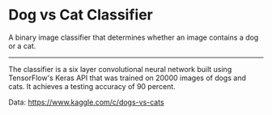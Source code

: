 # Dog vs Cat Classifier
A binary image classifier that determines whether an image contains a dog or a cat. 
_____________________________________________________________________________________________
The classifier is a six layer convolutional neural network built using TensorFlow's Keras API that 
was trained on 20000 images of dogs and cats. It achieves a testing accuracy of 90 percent.

Data: https://www.kaggle.com/c/dogs-vs-cats
